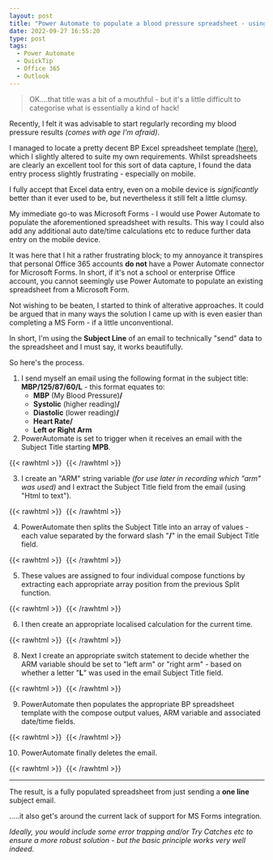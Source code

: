 ```yaml
---
layout: post
title: "Power Automate to populate a blood pressure spreadsheet - using an email subject field!"
date: 2022-09-27 16:55:20
type: post
tags:
  - Power Automate
  - QuickTip
  - Office 365
  - Outlook
---
```



>OK....that title was a bit of a mouthful - but it's a little difficult to categorise what is essentially a kind of hack!

Recently, I felt it was advisable to start regularly recording my blood pressure results *(comes with age I'm afraid)*.

I managed to locate a pretty decent BP Excel spreadsheet template [(here)](https://templates.office.com/en-gb/blood-pressure-tracker-tm03986884), which I slightly altered to suite my own requirements.  Whilst spreadsheets are clearly an excellent tool for this sort of data capture, I found the data entry process slightly frustrating - especially on mobile.

I fully accept that Excel data entry, even on a mobile device is *significantly* better than it ever used to be, but nevertheless it still felt a little clumsy.

My immediate go-to was Microsoft Forms - I would use Power Automate to populate the aforementioned spreadsheet with results.  This way I could also add any additional auto date/time calculations etc to reduce further data entry on the mobile device.

It was here that I hit a rather frustrating block; to my annoyance it transpires that personal Office 365 accounts **do not** have a Power Automate connector for Microsoft Forms.  In short, if it's not a school or enterprise Office account, you cannot seemingly use Power Automate to populate an existing spreadsheet from a Microsoft Form.

Not wishing to be beaten, I started to think of alterative approaches.  It could be argued that in many ways the solution I came up with is even easier than completing a MS Form - if a little unconventional.

In short, I'm using the **Subject Line** of an email to technically "send" data to the spreadsheet and I must say, it works beautifully.

So here's the process.

1. I send myself an email using the following format in the subject title: **MBP/125/87/60/L** - this format equates to:
      * **MBP** (My Blood Pressure)**/**
      * **Systolic** (higher reading)**/**
      * **Diastolic** (lower reading)**/**
      * **Heart Rate/**
      * **Left or Right Arm**
2. PowerAutomate is set to trigger when it receives an email with the Subject Title starting **MPB**.
   
{{< rawhtml >}}
<img
src="data:image/gif;base64,R0lGODlhAQABAIAAAP///wAAACH5BAEAAAAALAAAAAABAAEAAAICRAEAOw=="
data-src="/img/postimg/PAEMail1.png" />
{{< /rawhtml >}}

3. I create an "ARM" string variable *(for use later in recording which "arm" was used)* and I extract the Subject Title field from the email (using "Html to text").
   
{{< rawhtml >}}
<img
src="data:image/gif;base64,R0lGODlhAQABAIAAAP///wAAACH5BAEAAAAALAAAAAABAAEAAAICRAEAOw=="
data-src="/img/postimg/PAEMail2.png" />
{{< /rawhtml >}}

4. PowerAutomate then splits the Subject Title into an array of values - each value separated by the forward slash "**/**" in the email Subject Title field.
   
{{< rawhtml >}}
<img
src="data:image/gif;base64,R0lGODlhAQABAIAAAP///wAAACH5BAEAAAAALAAAAAABAAEAAAICRAEAOw=="
data-src="/img/postimg/PAEMail3.png" />
{{< /rawhtml >}}

5. These values are assigned to four individual compose functions by extracting each appropriate array position from the previous Split function.

{{< rawhtml >}}
<img
src="data:image/gif;base64,R0lGODlhAQABAIAAAP///wAAACH5BAEAAAAALAAAAAABAAEAAAICRAEAOw=="
data-src="/img/postimg/PAEMail4.png" />
{{< /rawhtml >}}


6. I then create an appropriate localised calculation for the current time.
   
{{< rawhtml >}}
<img
src="data:image/gif;base64,R0lGODlhAQABAIAAAP///wAAACH5BAEAAAAALAAAAAABAAEAAAICRAEAOw=="
data-src="/img/postimg/PAEMail5.png" />
{{< /rawhtml >}}

8. Next I create an appropriate switch statement to decide whether the ARM variable should be set to "left arm" or "right arm" - based on whether a letter "**L**" was used in the email Subject Title field.

{{< rawhtml >}}
<img
src="data:image/gif;base64,R0lGODlhAQABAIAAAP///wAAACH5BAEAAAAALAAAAAABAAEAAAICRAEAOw=="
data-src="/img/postimg/PAEMail6.png" />
{{< /rawhtml >}}

9.  PowerAutomate then populates the appropriate BP spreadsheet template with the compose output values, ARM variable and associated date/time fields.

{{< rawhtml >}}
<img
src="data:image/gif;base64,R0lGODlhAQABAIAAAP///wAAACH5BAEAAAAALAAAAAABAAEAAAICRAEAOw=="
data-src="/img/postimg/PAEMail7.png" />
{{< /rawhtml >}}

10.  PowerAutomate finally deletes the email.


{{< rawhtml >}}
<img
src="data:image/gif;base64,R0lGODlhAQABAIAAAP///wAAACH5BAEAAAAALAAAAAABAAEAAAICRAEAOw=="
data-src="/img/postimg/PAEMail8.png" />
{{< /rawhtml >}}

---

The result, is a fully populated spreadsheet from just sending a **one line** subject email.

.....it also get's around the current lack of support for MS Forms integration.

*Ideally, you would include some error trapping and/or Try Catches etc to ensure a more robust solution - but the basic principle works very well indeed.*

